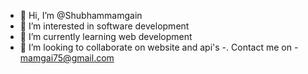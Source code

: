 - 👋 Hi, I’m @Shubhammamgain
- 👀 I’m interested in software development 
- 🌱 I’m currently learning web development
- 💞️ I’m looking to collaborate on website and api's
-. Contact me on - mamgai75@gmail.com

<!---
Shubham9910/Shubham9910 is a ✨ special ✨ repository because its `README.md` (this file) appears on your GitHub profile.
You can click the Preview link to take a look at your changes.
--->
